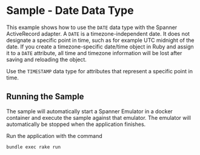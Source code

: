 # Sample - Date Data Type

This example shows how to use the `DATE` data type with the Spanner ActiveRecord adapter. A `DATE` is a
timezone-independent date. It does not designate a specific point in time, such as for example UTC midnight of the date.
If you create a timezone-specific date/time object in Ruby and assign it to a `DATE` attribute, all time and timezone
information will be lost after saving and reloading the object.

Use the `TIMESTAMP` data type for attributes that represent a specific point in time.

## Running the Sample

The sample will automatically start a Spanner Emulator in a docker container and execute the sample
against that emulator. The emulator will automatically be stopped when the application finishes.

Run the application with the command

```bash
bundle exec rake run
```
